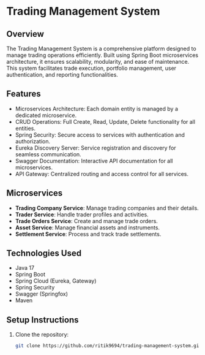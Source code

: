 # Trading Management System

## Overview
The Trading Management System is a comprehensive platform designed to manage trading operations efficiently. Built using Spring Boot microservices architecture, it ensures scalability, modularity, and ease of maintenance. This system facilitates trade execution, portfolio management, user authentication, and reporting functionalities.

## Features
- Microservices Architecture: Each domain entity is managed by a dedicated microservice.
- CRUD Operations: Full Create, Read, Update, Delete functionality for all entities.
- Spring Security: Secure access to services with authentication and authorization.
- Eureka Discovery Server: Service registration and discovery for seamless communication.
- Swagger Documentation: Interactive API documentation for all microservices.
- API Gateway: Centralized routing and access control for all services.

## Microservices
- **Trading Company Service**: Manage trading companies and their details.
- **Trader Service**: Handle trader profiles and activities.
- **Trade Orders Service**: Create and manage trade orders.
- **Asset Service**: Manage financial assets and instruments.
- **Settlement Service**: Process and track trade settlements.

## Technologies Used
- Java 17
- Spring Boot
- Spring Cloud (Eureka, Gateway)
- Spring Security
- Swagger (Springfox)
- Maven

## Setup Instructions

1. Clone the repository:
   ```bash
   git clone https://github.com/ritik9694/trading-management-system.git
